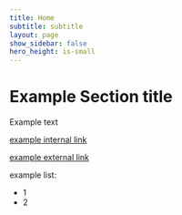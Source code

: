 ```yaml
---
title: Home
subtitle: subtitle
layout: page
show_sidebar: false
hero_height: is-small
---
```


# Example Section title

Example text

[example internal link](/research)

[example external link](https://github.com/chrisrhymes/bulma-clean-theme)

example list:
* 1
* 2